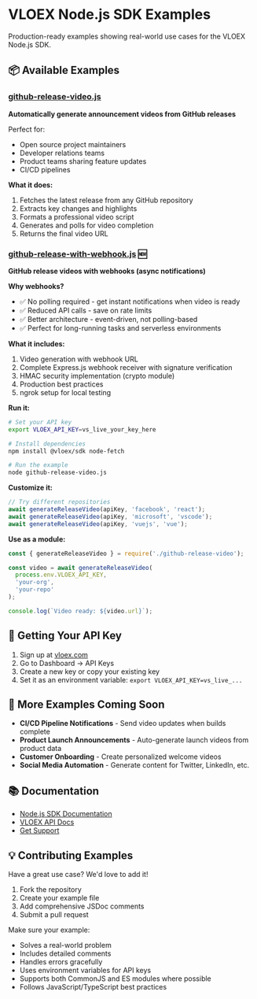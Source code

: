 # VLOEX Node.js SDK Examples

Production-ready examples showing real-world use cases for the VLOEX Node.js SDK.

## 📦 Available Examples

### [github-release-video.js](./github-release-video.js)
**Automatically generate announcement videos from GitHub releases**

Perfect for:
- Open source project maintainers
- Developer relations teams
- Product teams sharing feature updates
- CI/CD pipelines

**What it does:**
1. Fetches the latest release from any GitHub repository
2. Extracts key changes and highlights
3. Formats a professional video script
4. Generates and polls for video completion
5. Returns the final video URL

### [github-release-with-webhook.js](./github-release-with-webhook.js) 🆕
**GitHub release videos with webhooks (async notifications)**

**Why webhooks?**
- ✅ No polling required - get instant notifications when video is ready
- ✅ Reduced API calls - save on rate limits
- ✅ Better architecture - event-driven, not polling-based
- ✅ Perfect for long-running tasks and serverless environments

**What it includes:**
1. Video generation with webhook URL
2. Complete Express.js webhook receiver with signature verification
3. HMAC security implementation (crypto module)
4. Production best practices
5. ngrok setup for local testing

**Run it:**
```bash
# Set your API key
export VLOEX_API_KEY=vs_live_your_key_here

# Install dependencies
npm install @vloex/sdk node-fetch

# Run the example
node github-release-video.js
```

**Customize it:**
```javascript
// Try different repositories
await generateReleaseVideo(apiKey, 'facebook', 'react');
await generateReleaseVideo(apiKey, 'microsoft', 'vscode');
await generateReleaseVideo(apiKey, 'vuejs', 'vue');
```

**Use as a module:**
```javascript
const { generateReleaseVideo } = require('./github-release-video');

const video = await generateReleaseVideo(
  process.env.VLOEX_API_KEY,
  'your-org',
  'your-repo'
);

console.log(`Video ready: ${video.url}`);
```

## 🔑 Getting Your API Key

1. Sign up at [vloex.com](https://vloex.com)
2. Go to Dashboard → API Keys
3. Create a new key or copy your existing key
4. Set it as an environment variable: `export VLOEX_API_KEY=vs_live_...`

## 🚀 More Examples Coming Soon

- **CI/CD Pipeline Notifications** - Send video updates when builds complete
- **Product Launch Announcements** - Auto-generate launch videos from product data
- **Customer Onboarding** - Create personalized welcome videos
- **Social Media Automation** - Generate content for Twitter, LinkedIn, etc.

## 📚 Documentation

- [Node.js SDK Documentation](../README.md)
- [VLOEX API Docs](https://api.vloex.com/docs)
- [Get Support](https://github.com/vloex/vloex-node/issues)

## 💡 Contributing Examples

Have a great use case? We'd love to add it!

1. Fork the repository
2. Create your example file
3. Add comprehensive JSDoc comments
4. Submit a pull request

Make sure your example:
- Solves a real-world problem
- Includes detailed comments
- Handles errors gracefully
- Uses environment variables for API keys
- Supports both CommonJS and ES modules where possible
- Follows JavaScript/TypeScript best practices
